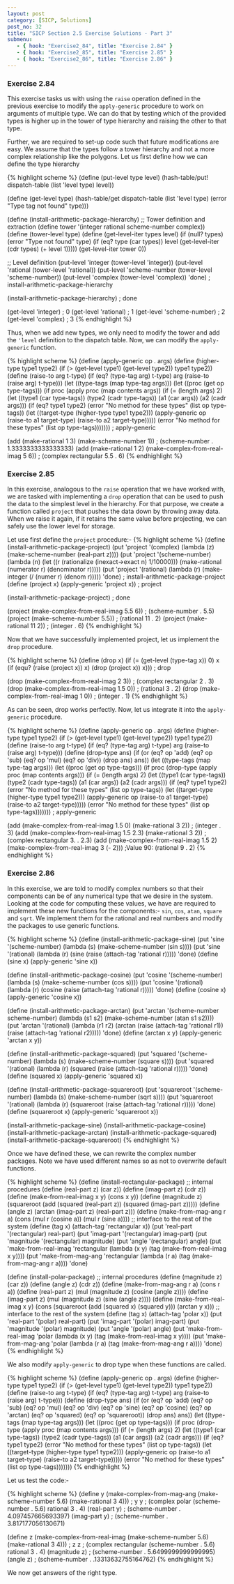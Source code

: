 ```yaml
---
layout: post
category: [SICP, Solutions]
post_no: 32
title: "SICP Section 2.5 Exercise Solutions - Part 3"
submenu:
   - { hook: "Exercise2_84", title: "Exercise 2.84" }
   - { hook: "Exercise2_85", title: "Exercise 2.85" }
   - { hook: "Exercise2_86", title: "Exercise 2.86" }
---
```

### Exercise 2.84<a name="Exercise2_84">&nbsp;</a>

This exercise tasks us with using the `raise` operation defined in the previous exercise to modify the `apply-generic` procedure to work on arguments of multiple type. We can do that by testing which of the provided types is higher up in the tower of type hierarchy and raising the other to that type.

<!--excerpt-->

Further, we are required to set-up code such that future modifications are easy. We assume that the types follow a tower hierarchy and not a more complex relationship like the polygons. Let us first define how we can define the type hierarchy

{% highlight scheme %}
(define (put-level type level)
  (hash-table/put! dispatch-table (list 'level type) level))

(define (get-level type)
  (hash-table/get dispatch-table (list 'level type) (error "Type tag not found" type)))

(define (install-arithmetic-package-hierarchy)
  ;; Tower definition and extraction
  (define tower '(integer rational scheme-number complex))
  (define (tower-level type)
    (define (get-level-iter types level)
      (if (null? types)
          (error "Type not found" type)
          (if (eq? type (car types))
              level
              (get-level-iter (cdr types) (+ level 1)))))
    (get-level-iter tower 0))

  ;; Level definition
  (put-level 'integer (tower-level 'integer))
  (put-level 'rational (tower-level 'rational))
  (put-level 'scheme-number (tower-level 'scheme-number))
  (put-level 'complex (tower-level 'complex))
  'done)
; install-arithmetic-package-hierarchy

(install-arithmetic-package-hierarchy)
; done

(get-level 'integer)
; 0
(get-level 'rational)
; 1
(get-level 'scheme-number)
; 2
(get-level 'complex)
; 3
{% endhighlight %}

Thus, when we add new types, we only need to modify the tower and add the `'level` definition to the dispatch table. Now, we can modify the `apply-generic` function.

{% highlight scheme %}
(define (apply-generic op . args)
  (define (higher-type type1 type2)
    (if (> (get-level type1) (get-level type2))
        type1
        type2))
  (define (raise-to arg t-type)
    (if (eq? (type-tag arg) t-type)
        arg
        (raise-to (raise arg) t-type)))
  (let ((type-tags (map type-tag args)))
    (let ((proc (get op type-tags)))
      (if proc
          (apply proc (map contents args))
          (if (= (length args) 2)
              (let ((type1 (car type-tags))
                    (type2 (cadr type-tags))
                    (a1 (car args))
                    (a2 (cadr args)))
                (if (eq? type1 type2)
                    (error "No method for these types"
                           (list op type-tags))
                    (let ((target-type (higher-type type1 type2)))
                      (apply-generic op
                                     (raise-to a1 target-type)
                                     (raise-to a2 target-type)))))
              (error 
               "No method for these types"
               (list op type-tags)))))))
; apply-generic

(add (make-rational 1 3)
     (make-scheme-number 1))
; (scheme-number . 1.3333333333333333)
(add (make-rational 1 2)
     (make-complex-from-real-imag 5 6))
; (complex rectangular 5.5 . 6)
{% endhighlight %}

### Exercise 2.85<a name="Exercise2_85">&nbsp;</a>

In this exercise, analogous to the `raise` operation that we have worked with, we are tasked with implementing a `drop` operation that can be used to push the data to the simplest level in the hierarchy. For that purpose, we create a function called `project` that pushes the data down by throwing away data. When we raise it again, if it retains the same value before projecting, we can safely use the lower level for storage.

Let use first define the `project` procedure:-
{% highlight scheme %}
(define (install-arithmetic-package-project)
  (put 'project '(complex)
       (lambda (z) (make-scheme-number (real-part z))))
  (put 'project '(scheme-number)
       (lambda (n)
         (let ((r (rationalize (inexact->exact n) 1/10000)))
           (make-rational (numerator r) (denominator r)))))
  (put 'project '(rational)
       (lambda (r) (make-integer (/ (numer r) (denom r)))))
  'done)
; install-arithmetic-package-project
(define (project x)
  (apply-generic 'project x))
; project

(install-arithmetic-package-project)
; done

(project (make-complex-from-real-imag 5.5 6))
; (scheme-number . 5.5)
(project (make-scheme-number 5.5))
; (rational 11 . 2)
(project (make-rational 11 2))
; (integer . 6)
{% endhighlight %}

Now that we have successfully implemented project, let us implement the `drop` procedure.

{% highlight scheme %}
(define (drop x)
  (if (= (get-level (type-tag x)) 0)
      x
      (if (equ? (raise (project x)) x)
          (drop (project x))
          x)))
; drop

(drop (make-complex-from-real-imag 2 3))
; (complex rectangular 2 . 3)
(drop (make-complex-from-real-imag 1.5 0))
; (rational 3 . 2)
(drop (make-complex-from-real-imag 1 0))
; (integer . 1)
{% endhighlight %}

As can be seen, drop works perfectly. Now, let us integrate it into the `apply-generic` procedure.

{% highlight scheme %}
(define (apply-generic op . args)
  (define (higher-type type1 type2)
    (if (> (get-level type1) (get-level type2))
        type1
        type2))
  (define (raise-to arg t-type)
    (if (eq? (type-tag arg) t-type)
        arg
        (raise-to (raise arg) t-type)))
  (define (drop-type ans)
    (if (or (eq? op 'add)
            (eq? op 'sub)
            (eq? op 'mul)
            (eq? op 'div))
        (drop ans)
        ans))
  (let ((type-tags (map type-tag args)))
    (let ((proc (get op type-tags)))
      (if proc
          (drop-type (apply proc (map contents args)))
          (if (= (length args) 2)
              (let ((type1 (car type-tags))
                    (type2 (cadr type-tags))
                    (a1 (car args))
                    (a2 (cadr args)))
                (if (eq? type1 type2)
                    (error "No method for these types"
                           (list op type-tags))
                    (let ((target-type (higher-type type1 type2)))
                      (apply-generic op
                                     (raise-to a1 target-type)
                                     (raise-to a2 target-type)))))
              (error 
               "No method for these types"
               (list op type-tags)))))))
; apply-generic

(add (make-complex-from-real-imag 1.5 0)
     (make-rational 3 2))
; (integer . 3)
(add (make-complex-from-real-imag 1.5 2.3)
     (make-rational 3 2))
; (complex rectangular 3. . 2.3)
(add (make-complex-from-real-imag 1.5 2)
     (make-complex-from-real-imag 3 (- 2)))
;Value 90: (rational 9 . 2)
{% endhighlight %}

### Exercise 2.86<a name="Exercise2_86">&nbsp;</a>

In this exercise, we are told to modify complex numbers so that their components can be of any numerical type that we desire in the system. Looking at the code for computing these values, we have are required to implement these new functions for the components:- `sin`, `cos`, `atan`, `square` and `sqrt`. We implement them for the rational and real numbers and modify the packages to use generic functions.

{% highlight scheme %}
(define (install-arithmetic-package-sine)
  (put 'sine '(scheme-number)
    (lambda (s) (make-scheme-number (sin s))))
  (put 'sine '(rational)
    (lambda (r) (sine (raise (attach-tag 'rational r)))))
  'done)
(define (sine x)
  (apply-generic 'sine x))

(define (install-arithmetic-package-cosine)
  (put 'cosine '(scheme-number)
    (lambda (s) (make-scheme-number (cos s))))
  (put 'cosine '(rational)
    (lambda (r) (cosine (raise (attach-tag 'rational r)))))
  'done)
(define (cosine x)
  (apply-generic 'cosine x))

(define (install-arithmetic-package-arctan)
  (put 'arctan '(scheme-number scheme-number)
    (lambda (s1 s2) (make-scheme-number (atan s1 s2))))
  (put 'arctan '(rational)
    (lambda (r1 r2) (arctan (raise (attach-tag 'rational r1))
                            (raise (attach-tag 'rational r2)))))
  'done)
(define (arctan x y)
  (apply-generic 'arctan x y))

(define (install-arithmetic-package-squared)
  (put 'squared '(scheme-number)
    (lambda (s) (make-scheme-number (square s))))
  (put 'squared '(rational)
    (lambda (r) (squared (raise (attach-tag 'rational r)))))
  'done)
(define (squared x)
  (apply-generic 'squared x))

(define (install-arithmetic-package-squareroot)
  (put 'squareroot '(scheme-number)
    (lambda (s) (make-scheme-number (sqrt s))))
  (put 'squareroot '(rational)
    (lambda (r) (squareroot (raise (attach-tag 'rational r)))))
  'done)
(define (squareroot x)
  (apply-generic 'squareroot x))

(install-arithmetic-package-sine)
(install-arithmetic-package-cosine)
(install-arithmetic-package-arctan)
(install-arithmetic-package-squared)
(install-arithmetic-package-squareroot)
{% endhighlight %}

Once we have defined these, we can rewrite the complex number packages. Note we have used different names so as not to overwrite default functions.

{% highlight scheme %}
(define (install-rectangular-package)
  ;; internal procedures
  (define (real-part z) (car z))
  (define (imag-part z) (cdr z))
  (define (make-from-real-imag x y) 
    (cons x y))
  (define (magnitude z)
    (squareroot (add (squared (real-part z))
                     (squared (imag-part z)))))
  (define (angle z)
    (arctan (imag-part z) (real-part z)))
  (define (make-from-mag-ang r a)
    (cons (mul r (cosine a)) (mul r (sine a))))
  ;; interface to the rest of the system
  (define (tag x) 
    (attach-tag 'rectangular x))
  (put 'real-part '(rectangular) real-part)
  (put 'imag-part '(rectangular) imag-part)
  (put 'magnitude '(rectangular) magnitude)
  (put 'angle '(rectangular) angle)
  (put 'make-from-real-imag 'rectangular
       (lambda (x y) 
         (tag (make-from-real-imag x y))))
  (put 'make-from-mag-ang 'rectangular
       (lambda (r a) 
         (tag (make-from-mag-ang r a))))
  'done)

(define (install-polar-package)
  ;; internal procedures
  (define (magnitude z) (car z))
  (define (angle z) (cdr z))
  (define (make-from-mag-ang r a) (cons r a))
  (define (real-part z)
    (mul (magnitude z) (cosine (angle z))))
  (define (imag-part z)
    (mul (magnitude z) (sine (angle z))))
  (define (make-from-real-imag x y)
    (cons (squareroot (add (squared x) (squared y)))
          (arctan y x)))
  ;; interface to the rest of the system
  (define (tag x) (attach-tag 'polar x))
  (put 'real-part '(polar) real-part)
  (put 'imag-part '(polar) imag-part)
  (put 'magnitude '(polar) magnitude)
  (put 'angle '(polar) angle)
  (put 'make-from-real-imag 'polar
       (lambda (x y) 
         (tag (make-from-real-imag x y))))
  (put 'make-from-mag-ang 'polar
       (lambda (r a) 
         (tag (make-from-mag-ang r a))))
  'done)
{% endhighlight %}

We also modify `apply-generic` to drop type when these functions are called.

{% highlight scheme %}
(define (apply-generic op . args)
  (define (higher-type type1 type2)
    (if (> (get-level type1) (get-level type2))
        type1
        type2))
  (define (raise-to arg t-type)
    (if (eq? (type-tag arg) t-type)
        arg
        (raise-to (raise arg) t-type)))
  (define (drop-type ans)
    (if (or (eq? op 'add)
            (eq? op 'sub)
            (eq? op 'mul)
            (eq? op 'div)
            (eq? op 'sine)
            (eq? op 'cosine)
            (eq? op 'arctan)
            (eq? op 'squared)
            (eq? op 'squareroot))
        (drop ans)
        ans))
  (let ((type-tags (map type-tag args)))
    (let ((proc (get op type-tags)))
      (if proc
          (drop-type (apply proc (map contents args)))
          (if (= (length args) 2)
              (let ((type1 (car type-tags))
                    (type2 (cadr type-tags))
                    (a1 (car args))
                    (a2 (cadr args)))
                (if (eq? type1 type2)
                    (error "No method for these types"
                           (list op type-tags))
                    (let ((target-type (higher-type type1 type2)))
                      (apply-generic op
                                     (raise-to a1 target-type)
                                     (raise-to a2 target-type)))))
              (error 
               "No method for these types"
               (list op type-tags)))))))
{% endhighlight %}

Let us test the code:-

{% highlight scheme %}
(define y (make-complex-from-mag-ang (make-scheme-number 5.6) (make-rational 3 4)))
; y
y
; (complex polar (scheme-number . 5.6) rational 3 . 4)
(real-part y)
; (scheme-number . 4.097457665693397)
(imag-part y)
; (scheme-number . 3.817177056130671)

(define z (make-complex-from-real-imag (make-scheme-number 5.6) (make-rational 3 4)))
; z
z
; (complex rectangular (scheme-number . 5.6) rational 3 . 4)
(magnitude z)
; (scheme-number . 5.6499999999999995)
(angle z)
; (scheme-number . .13313632755164762)
{% endhighlight %}

We now get answers of the right type.
